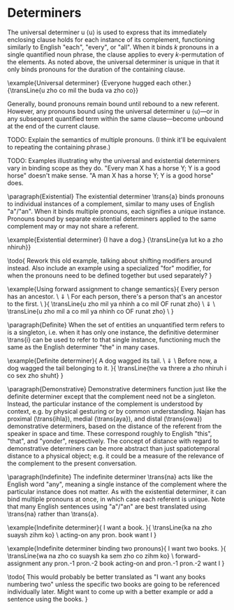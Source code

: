 # Determiners

The universal determiner <naj>u</naj> ⟨u⟩ is used to express that its
immediately enclosing clause holds for each instance of its complement,
functioning similarly to English "each", "every", or "all". When it binds _k_
pronouns in a single quantified noun phrase, the clause applies to every
_k_-permutation of the elements. As noted above, the universal determiner is
unique in that it only binds pronouns for the duration of the containing clause.

\example{Universal determiner}
{Everyone hugged each other.}
{\transLine{u zho co mil the buda va zho co}}

Generally, bound pronouns remain bound until rebound to a new
referent. However, any pronouns bound using the universal determiner
<naj>u</naj> ⟨u⟩—or in any subsequent quantified term within the same
clause—become unbound at the end of the current clause.

TODO: Explain the semantics of multiple pronouns. (I think it'll be equivalent
to repeating the containing phrase.)

TODO: Examples illustrating why the universal and existential determiners vary
in binding scope as they do. "Every man X has a horse Y; Y is a good horse"
doesn't make sense. "A man X has a horse Y; Y is a good horse" does.

\paragraph{Existential} The existential determiner \trans{a} binds pronouns to
individual instances of a complement, similar to many uses of English
"a"/"an". When it binds multiple pronouns, each signifies a unique instance.
Pronouns bound by separate existential determiners applied to the same
complement may or may not share a referent.

\example{Existential determiner}
{I have a dog.}
{\transLine{ya lut ko a zho nhiruh}}

\todo{ Rework this old example, talking about shifting modifiers around instead.
	Also include an example using a specialized "for" modifier, for when the
	pronouns need to be defined together but used separately? }

\example{Using forward assignment to change semantics}{
	Every person has an ancestor. \\
	$\Downarrow$ \\
	For each person, there's a person that's an ancestor to the first. \\
}{
	\transLine{u zho mil ya nhinh a co mil OF runat zho} \\
	$\Downarrow$ \\
	\transLine{u zho mil a co mil ya nhinh co OF runat zho} \\
}

\paragraph{Definite} When the set of entities an unquantified term refers to is
a singleton, i.e. when it has only one instance, the definitive determiner
\trans{i} can be used to refer to that single instance, functioning much the
same as the English determiner "the" in many cases.

\example{Definite determiner}{
	A dog wagged its tail. \\
	$\Downarrow$ \\
	Before now, a dog wagged the tail belonging to it.
}{
	\transLine{the va threre a zho nhiruh i co sex zho shuht}
}

\paragraph{Demonstrative} Demonstrative determiners function just like the
definite determiner except that the complement need not be a singleton. Instead,
the particular instance of the complement is understood by context, e.g. by
physical gesturing or by common understanding. Najan has proximal
(\trans{ihla}), medial (\trans{aya}), and distal (\trans{owa}) demonstrative
determiners, based on the distance of the referent from the speaker in space and
time. These correspond roughly to English "this", "that", and "yonder",
respectively. The concept of distance with regard to demonstrative determiners
can be more abstract than just spatiotemporal distance to a physical object;
e.g. it could be a measure of the relevance of the complement to the present
conversation.

\paragraph{Indefinite} The indefinite determiner \trans{na} acts like the
English word "any", meaning a single instance of the complement where the
particular instance does not matter. As with the existential determiner, it can
bind multiple pronouns at once, in which case each referent is unique. Note that
many English sentences using "a"/"an" are best translated using \trans{na}
rather than \trans{a}.

\example{Indefinite determiner}{
	I want a book.
}{
	\transLine{ka na zho suaysh zihm ko}
	\\
	acting-on any pron. book want I
}

\example{Indefinite determiner binding two pronouns}{
	I want two books.
}{
	\transLine{wa na zho co suaysh ka sem zho co zihm ko}
	\\
	forward-assignment any pron.-1 pron.-2 book acting-on and pron.-1 pron.-2 want I
}

\todo{ This would probably be better translated as "I want any books numbering
	two" unless the specific two books are going to be referenced individually
	later. Might want to come up with a better example or add a sentence using
	the books. }
